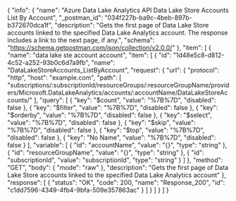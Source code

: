 {
  "info": {
    "name": "Azure Data Lake Analytics API Data Lake Store Accounts List By Account",
    "_postman_id": "034f227b-ba9c-4beb-897b-b372670dca1f",
    "description": "Gets the first page of Data Lake Store accounts linked to the specified Data Lake Analytics account. The response includes a link to the next page, if any.",
    "schema": "https://schema.getpostman.com/json/collection/v2.0.0/"
  },
  "item": [
    {
      "name": "data lake ste account account",
      "item": [
        {
          "id": "1d48e5c8-d812-4c52-a252-93b0c6d7a9fb",
          "name": "DataLakeStoreAccounts_ListByAccount",
          "request": {
            "url": {
              "protocol": "http",
              "host": "example.com",
              "path": [
                "subscriptions/:subscriptionId/resourceGroups/:resourceGroupName/providers/Microsoft.DataLakeAnalytics/accounts/:accountName/DataLakeStoreAccounts/"
              ],
              "query": [
                {
                  "key": "$count",
                  "value": "%7B%7D",
                  "disabled": false
                },
                {
                  "key": "$filter",
                  "value": "%7B%7D",
                  "disabled": false
                },
                {
                  "key": "$orderby",
                  "value": "%7B%7D",
                  "disabled": false
                },
                {
                  "key": "$select",
                  "value": "%7B%7D",
                  "disabled": false
                },
                {
                  "key": "$skip",
                  "value": "%7B%7D",
                  "disabled": false
                },
                {
                  "key": "$top",
                  "value": "%7B%7D",
                  "disabled": false
                },
                {
                  "key": "No Name",
                  "value": "%7B%7D",
                  "disabled": false
                }
              ],
              "variable": [
                {
                  "id": "accountName",
                  "value": "{}",
                  "type": "string"
                },
                {
                  "id": "resourceGroupName",
                  "value": "{}",
                  "type": "string"
                },
                {
                  "id": "subscriptionId",
                  "value": "subscriptionId",
                  "type": "string"
                }
              ]
            },
            "method": "GET",
            "body": {
              "mode": "raw"
            },
            "description": "Gets the first page of Data Lake Store accounts linked to the specified Data Lake Analytics account"
          },
          "response": [
            {
              "status": "OK",
              "code": 200,
              "name": "Response_200",
              "id": "c1dd7596-4349-4fb4-9bfa-509e357863ac"
            }
          ]
        }
      ]
    }
  ]
}